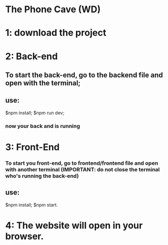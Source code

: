 # The Phone Cave (WD)

  # 1: download the project
  
  # 2: Back-end
  ## To start the back-end, go to the backend file and open with the terminal;
  ## use:
  $npm install;
  $npm run dev;
  ### now your back and is running
  
  # 3: Front-End
  ### To start you front-end, go to frontend/frontend file and open with another terminal (**IMPORTANT: do not close the terminal who's running the back-end**)
  ## use:
  $npm install;
  $npm start.
  
  
  # 4: The website will open in your browser.
  



 
